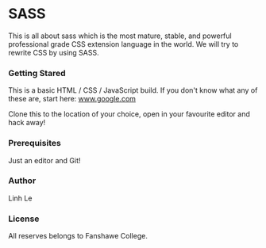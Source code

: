 # SASS 

This is all about sass which is the most mature, stable, and powerful professional grade CSS extension language in the world. We will try to rewrite CSS by using SASS.

### Getting Stared
This is a basic HTML / CSS / JavaScript build. If you don't know what any of these are, start here: www.google.com

Clone this to the location of your choice, open in your favourite editor and hack away!

### Prerequisites
Just an editor and Git!

### Author
Linh Le

### License
All reserves belongs to Fanshawe College.